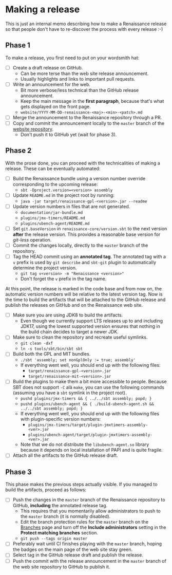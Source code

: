 # Making a release

This is just an internal memo describing how to make a Renaissance
release so that people don't have to re-discover the process with
every release :-)

## Phase 1

To make a release, you first need to put on your wordsmith hat:

- [ ] Create a draft release on GitHub.
  - Can be more terse than the web site release announcement.
  - Usually highlights and links to important pull requests.
- [ ] Write an announcement for the web.
  - Bit more verbose/less technical than the GitHub release announcement.
  - Keep the main message in the **first paragraph**, because that's
    what gets displayed on the front page.
  - `website/YYYY-MM-DD-renaissance-<maj>-<min>-<patch>.md`
- [ ] Merge the announcement to the Renaissance repository through a PR.
- [ ] Copy and commit the announcement locally to the `master` branch of
  the [website repository](https://github.com/renaissance-benchmarks/renaissance-benchmarks.github.io).
  - Don't push it to GitHub yet (wait for phase 3).

## Phase 2

With the prose done, you can proceed with the technicalities of
making a release. These can be eventually automated:

- [ ] Build the Renaissance bundle using a version number
  override corresponding to the upcoming release:
  - `sbt -Dproject.version=<version> assembly`
- [ ] Update `README.md` in the project root by running:
  - `java -jar target/renaissance-gpl-<version>.jar --readme`
- [ ] Update version numbers in files that are not generated.
  - `documentation/jar-bundle.md`
  - `plugins/jmx-timers/README.md`
  - `plugins/ubench-agent/README.md`
- [ ] Set `git.baseVersion` in `renaissance-core/version.sbt` to the next
  version **after** the release version. This provides a reasonable base
  version for *git-less* operation.
- [ ] Commit the changes locally, directly to the `master` branch
  of the repository.
- [ ] Tag the HEAD commit using an **annotated tag**. The annotated
  tag with a `v` prefix is used by `git describe` and `sbt-git` plugin to
  automatically determine the project version.
  - `git tag v<version> -m "Renaissance <version>"`
  - Don't forget the `v` prefix in the tag name.

At this point, the release is marked in the code base and from now on, the
automatic version numbers will be relative to the latest version tag. Now
is the time to build the artifacts that will be attached to the GitHub release
and publish the releases on GitHub and on the Renaissance web site.

- [ ] Make sure you are using JDK8 to build the artifacts.
  - Even though we currently support LTS releases up to and including JDK17,
    using the lowest supported version ensures that nothing in the build chain
    decides to target a newer JDK.
- [ ] Make sure to clean the repository and recreate useful symlinks.
  - `git clean -dxf`
  - `ln -s tools/sbt/bin/sbt sbt`
- [ ] Build both the GPL and MIT bundles.
  - `./sbt 'assembly; set nonGplOnly := true; assembly'`
  - If everything went well, you should end up with the following files:
    - `target/renaissance-gpl-<version>.jar`
    - `target/renaissance-mit-<version>.jar`
- [ ] Build the plugins to make them a bit more accessible to people. Because
  SBT does not support `-C` alà `make`, you can use the following commands
  (assuming you have a `sbt` symlink in the project root).
  - `pushd plugins/jmx-timers && { ../../sbt assembly; popd; }`
  - `pushd plugins/ubench-agent && { ./build-ubench-agent.sh && ../../sbt assembly; popd; }`
  - If everything went well, you should end up with the following files
    with plugin-specific version numbers:
    - `plugins/jmx-timers/target/plugin-jmxtimers-assembly-<ver>.jar`
    - `plugins/ubench-agent/target/plugin-jmxtimers-assembly-<ver>.jar`
  - Note that we do not distribute the `libubench-agent.so` library because
    it depends on local installation of PAPI and is quite fragile.
- [ ] Attach all the artifacts to the GitHub release draft.

## Phase 3

This phase makes the previous steps actually visible. If you managed to
build the artifacts, proceed as follows:

- [ ] Push the changes in the `master` branch of the Renaissance repository
  to GitHub, **including** the annotated release tag.
  - This requires that you momentarily allow administrators to push
    to the `master` branch (it is normally disabled).
  - Edit the branch protection rules for the `master` branch on the
    [Branches](https://github.com/renaissance-benchmarks/renaissance/settings/branches)
    page and turn off the **Include administrators** setting in the 
    **Protect matching branches** section.
  - `git push --tags origin master`
- [ ] Preferably wait until CI finishes playing with the `master` branch,
  hoping the badges on the main page of the web site stay green.
- [ ] Select tag in the GitHub release draft and publish the release.
- [ ] Push the commit with the release announcement in the `master` branch
  of the web site repository to GitHub to publish it.
